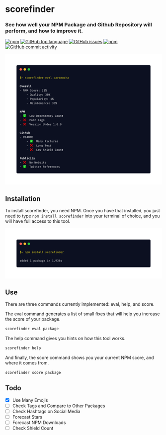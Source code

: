 # scorefinder
### See how well your NPM Package and Github Repository will perform, and how to improve it.

<!-- badges -->
[![npm](https://img.shields.io/npm/dw/scorefinder)](https://github.com/william-mcgonagle/scorefinder/)
[![GitHub top language](https://img.shields.io/github/languages/top/william-mcgonagle/scorefinder)](https://github.com/william-mcgonagle/scorefinder/)
[![GitHub issues](https://img.shields.io/github/issues/william-mcgonagle/scorefinder)](https://github.com/william-mcgonagle/scorefinder/)
[![npm](https://img.shields.io/npm/v/scorefinder)](https://github.com/william-mcgonagle/scorefinder/)
[![GitHub commit activity](https://img.shields.io/github/commit-activity/m/william-mcgonagle/scorefinder)](https://github.com/william-mcgonagle/scorefinder/)

<!-- eye-catcher -->
[![installation](https://github.com/William-McGonagle/scorefinder/blob/master/promotional/eye-catcher.png?raw=true)](https://github.com/william-mcgonagle/scorefinder/)

## Installation

To install scorefinder, you need NPM. Once you have that installed, you just need to type `npm install scorefinder` into your terminal of choice, and you will have full access to this tool.

[![installation](https://github.com/William-McGonagle/scorefinder/blob/master/promotional/install.png?raw=true)](https://github.com/william-mcgonagle/scorefinder/)

## Use
There are three commands currently implemented: eval, help, and score.

The eval command generates a list of small fixes that will help you increase the score of your package.

```bash
scorefinder eval package
```

The help command gives you hints on how this tool works.

```bash
scorefinder help
```

And finally, the score command shows you your current NPM score, and where it comes from.

```bash
scorefinder score package
```

## Todo
- [X] Use Many Emojis
- [ ] Check Tags and Compare to Other Packages
- [ ] Check Hashtags on Social Media
- [ ] Forecast Stars
- [ ] Forecast NPM Downloads
- [ ] Check Shield Count

